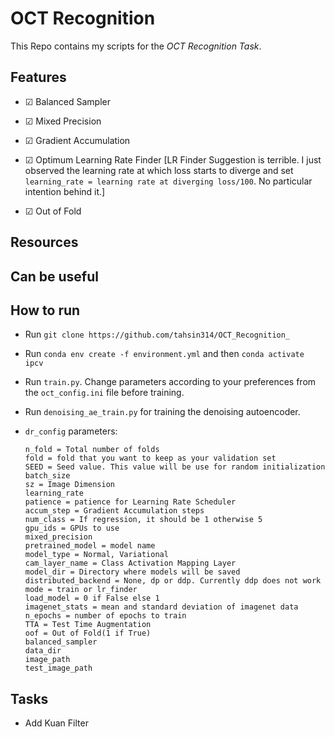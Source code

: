 # OCT Recognition 
This Repo contains my scripts for the *OCT Recognition Task*.

## Features

- &#x2611; Balanced Sampler 

- &#x2611; Mixed Precision

- &#x2611; Gradient Accumulation  

- &#x2611; Optimum Learning Rate Finder [LR Finder Suggestion is terrible. I just observed the learning rate at which loss starts to diverge and set `learning_rate = learning rate at diverging loss/100`. No particular intention behind it.] 

- &#x2611; Out of Fold

## Resources

## Can be useful

## How to run

- Run `git clone https://github.com/tahsin314/OCT_Recognition_`
- Run `conda env create -f environment.yml` and then `conda activate ipcv`
- Run `train.py`. Change parameters according to your preferences from the `oct_config.ini` file before training.
- Run `denoising_ae_train.py` for training the denoising autoencoder.
- `dr_config` parameters:

    ```
    n_fold = Total number of folds
    fold = fold that you want to keep as your validation set
    SEED = Seed value. This value will be use for random initialization
    batch_size 
    sz = Image Dimension
    learning_rate 
    patience = patience for Learning Rate Scheduler
    accum_step = Gradient Accumulation steps 
    num_class = If regression, it should be 1 otherwise 5
    gpu_ids = GPUs to use
    mixed_precision 
    pretrained_model = model name
    model_type = Normal, Variational
    cam_layer_name = Class Activation Mapping Layer
    model_dir = Directory where models will be saved
    distributed_backend = None, dp or ddp. Currently ddp does not work
    mode = train or lr_finder
    load_model = 0 if False else 1
    imagenet_stats = mean and standard deviation of imagenet data
    n_epochs = number of epochs to train
    TTA = Test Time Augmentation
    oof = Out of Fold(1 if True)
    balanced_sampler 
    data_dir 
    image_path 
    test_image_path 
    ```

## Tasks

- Add Kuan Filter
